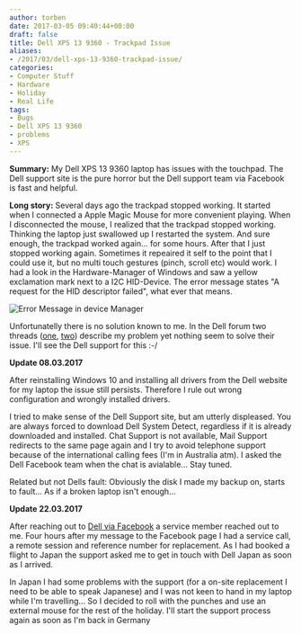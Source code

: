 ```yaml
---
author: torben
date: 2017-03-05 09:40:44+00:00
draft: false
title: Dell XPS 13 9360 - Trackpad Issue
aliases: 
- /2017/03/dell-xps-13-9360-trackpad-issue/
categories:
- Computer Stuff
- Hardware
- Holiday
- Real Life
tags:
- Bugs
- Dell XPS 13 9360
- problems
- XPS
---
```


**Summary:** My Dell XPS 13 9360 laptop has issues with the touchpad. The Dell support site is the pure horror but the Dell support team via Facebook is fast and helpful.

**Long story:** Several days ago the trackpad stopped working. It started when I connected a Apple Magic Mouse for more convenient playing. When I disconnected the mouse, I realized that the trackpad stopped working. Thinking the laptop just swallowed up I restarted the system. And sure enough, the trackpad worked again... for some hours. After that I just stopped working again. Sometimes it repeaired it self to the point that I could use it, but no multi touch gestures (pinch, scroll etc) would work. I had a look in the Hardware-Manager of Windows and saw a yellow exclamation mark next to a I2C HID-Device. The error message states "A request for the HID descriptor failed", what ever that means.

![Error Message in device Manager](http://blog.nexusger.de/wp-content/uploads/2017/03/snip_20170305200140.png "Error Message in device Manager")

Unfortunatelly there is no solution known to me. In the Dell forum two threads ([one](http://en.community.dell.com/support-forums/laptop/f/3518/t/20005486), [two](http://en.community.dell.com/techcenter/os-applications/f/4457/t/19999760)) describe my problem yet nothing seem to solve their issue. I'll see the Dell support for this :-/

**Update 08.03.2017**

After reinstalling Windows 10 and installing all drivers from the Dell website for my laptop the issue still persists. Therefore I rule out wrong configuration and wrongly installed drivers.

I tried to make sense of the Dell Support site, but am utterly displeased. You are always forced to download Dell System Detect, regardless if it is already downloaded and installed. Chat Support is not available, Mail Support redirects to the same page again and I try to avoid telephone support because of the international calling fees (I'm in Australia atm). I asked the Dell Facebook team when the chat is avialable... Stay tuned.

Related but not Dells fault: Obviously the disk I made my backup on, starts to fault... As if a broken laptop isn't enough...

**Update 22.03.2017**

After reaching out to [Dell via Facebook](https://www.facebook.com/Dell) a service member reached out to me. Four hours after my message to the Facebook page I had a service call, a remote session and reference number for replacement. As I had booked a flight to Japan the support asked me to get in touch with Dell Japan as soon as I arrived.

In Japan I had some problems with the support (for a on-site replacement I need to be able to speak Japanese) and I was not keen to hand in my laptop while I'm travelling... So I decided to roll with the punches and use an external mouse for the rest of the holiday. I'll start the support process again as soon as I'm back in Germany
